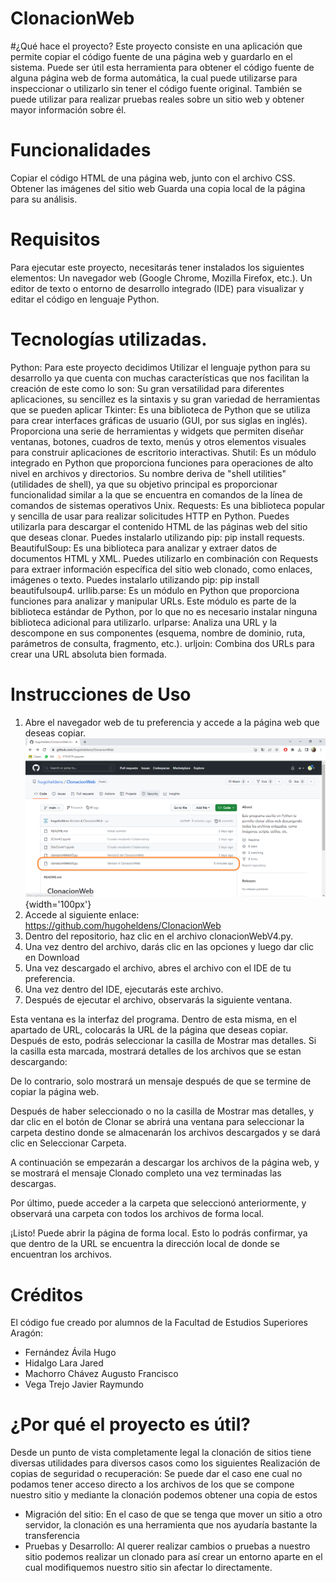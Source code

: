 # ClonacionWeb
#¿Qué hace el proyecto?
Este proyecto consiste en una aplicación que permite copiar el código fuente de una página web y guardarlo en el sistema. Puede ser útil esta herramienta para obtener el código fuente de alguna página web de forma automática, la cual puede utilizarse para inspeccionar o utilizarlo sin tener el código fuente original.
También se puede utilizar para realizar pruebas reales sobre un sitio web y obtener mayor información sobre él.
# Funcionalidades
Copiar el código HTML de una página web, junto con el archivo CSS.
Obtener las imágenes del sitio web
Guarda una copia local de la página para su análisis.

# Requisitos
Para ejecutar este proyecto, necesitarás tener instalados los siguientes elementos:
Un navegador web (Google Chrome, Mozilla Firefox, etc.).
Un editor de texto o entorno de desarrollo integrado (IDE) para visualizar y editar el código en lenguaje Python.

# Tecnologías utilizadas.
Python: Para este proyecto decidimos Utilizar el lenguaje python para su desarrollo ya que cuenta con muchas características que nos facilitan la creación de este como lo son: Su gran versatilidad para diferentes aplicaciones, su sencillez es la sintaxis y su gran variedad de herramientas que se pueden aplicar
Tkinter: Es una biblioteca de Python que se utiliza para crear interfaces gráficas de usuario (GUI, por sus siglas en inglés). Proporciona una serie de herramientas y widgets que permiten diseñar ventanas, botones, cuadros de texto, menús y otros elementos visuales para construir aplicaciones de escritorio interactivas.
Shutil: Es un módulo integrado en Python que proporciona funciones para operaciones de alto nivel en archivos y directorios. Su nombre deriva de "shell utilities" (utilidades de shell), ya que su objetivo principal es proporcionar funcionalidad similar a la que se encuentra en comandos de la línea de comandos de sistemas operativos Unix.
Requests: Es una biblioteca popular y sencilla de usar para realizar solicitudes HTTP en Python. Puedes utilizarla para descargar el contenido HTML de las páginas web del sitio que deseas clonar. Puedes instalarlo utilizando pip: pip install requests.
BeautifulSoup: Es una biblioteca para analizar y extraer datos de documentos HTML y XML. Puedes utilizarlo en combinación con Requests para extraer información específica del sitio web clonado, como enlaces, imágenes o texto. Puedes instalarlo utilizando pip: pip install beautifulsoup4.
urllib.parse: Es un módulo en Python que proporciona funciones para analizar y manipular URLs. Este módulo es parte de la biblioteca estándar de Python, por lo que no es necesario instalar ninguna biblioteca adicional para utilizarlo.
urlparse: Analiza una URL y la descompone en sus componentes (esquema, nombre de dominio, ruta, parámetros de consulta, fragmento, etc.).
urljoin: Combina dos URLs para crear una URL absoluta bien formada.

# Instrucciones de Uso
1. Abre el navegador web de tu preferencia y accede a la página web que deseas copiar.
  ![](Screenshots/im1.png){width='100px'}
2. Accede al siguiente enlace: https://github.com/hugoheldens/ClonacionWeb
3. Dentro del repositorio, haz clic en el archivo clonacionWebV4.py.
4. Una vez dentro del archivo, darás clic en las opciones y luego dar clic en Download
5. Una vez descargado el archivo, abres el archivo con el IDE de tu preferencia.
6. Una vez dentro del IDE, ejecutarás este archivo.
7. Después de ejecutar el archivo, observarás la siguiente ventana.


Esta ventana es la interfaz del programa. Dentro de esta misma, en el apartado de URL, colocarás la URL de la página que deseas copiar.
Después de esto, podrás seleccionar la casilla de Mostrar mas detalles. Si la casilla esta marcada, mostrará detalles de los archivos que se estan descargando:

De lo contrario, solo mostrará un mensaje después de que se termine de copiar la página web.

Después de haber seleccionado o no la casilla de Mostrar mas detalles, y dar clic en el botón de Clonar se abrirá una ventana para seleccionar la carpeta destino donde se almacenarán los archivos descargados y se dará clic en Seleccionar Carpeta.



A continuación se empezarán a descargar los archivos de la página web, y se mostrará el mensaje Clonado completo una vez terminadas las descargas.

Por último, puede acceder a la carpeta que seleccionó anteriormente, y observará una carpeta con todos los archivos de forma local.

¡Listo! Puede abrir la página de forma local. Esto lo podrás confirmar, ya que dentro de la URL se encuentra la dirección local de donde se encuentran los archivos.

# Créditos
El código fue creado por alumnos de la Facultad de Estudios Superiores Aragón:
* Fernández Ávila Hugo
* Hidalgo Lara Jared
* Machorro Chávez Augusto Francisco
* Vega Trejo Javier Raymundo

# ¿Por qué el proyecto es útil?
Desde un punto de vista completamente legal la clonación de sitios tiene diversas utilidades para diversos casos como los siguientes
Realización de copias de seguridad o recuperación: Se puede dar el caso ene cual no podamos tener acceso directo a los archivos de los que se compone nuestro sitio y mediante la clonación podemos obtener una copia de estos
* Migración del sitio: En el caso de que se tenga que mover un sitio a otro servidor, la clonación es una herramienta que nos ayudaría bastante la transferencia
* Pruebas y Desarrollo: Al querer realizar cambios o pruebas a nuestro sitio podemos realizar un clonado para así crear un entorno aparte en el cual modifiquemos nuestro sitio sin afectar lo directamente.

